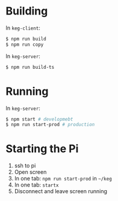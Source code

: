 # Building

In `keg-client`:

```bash
$ npm run build
$ npm run copy
```

In `keg-server`:

```bash
$ npm run build-ts
```


# Running

In `keg-server`:

```bash
$ npm start # developmebt
$ npm run start-prod # production
```

# Starting the Pi

1. ssh to pi
2. Open screen
3. In one tab: `npm run start-prod` in `~/keg`
3. In one tab: `startx`
4. Disconnect and leave screen running
